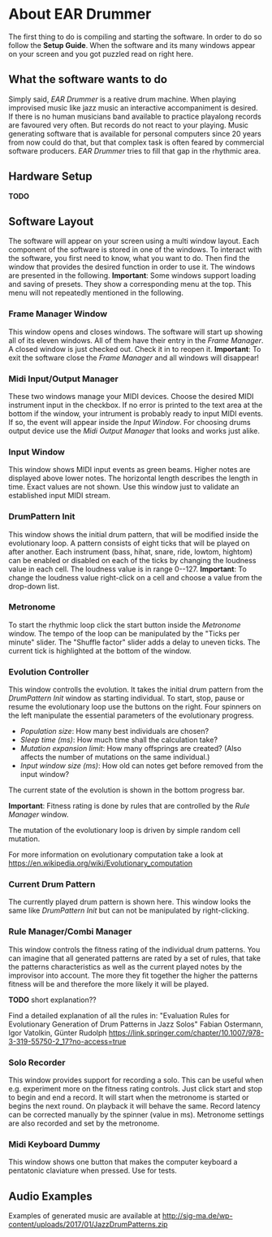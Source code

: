 # About EAR Drummer

The first thing to do is compiling and starting the software.
In order to do so follow the **Setup Guide**.
When the software and its many windows appear on your screen and you got puzzled read on right here.


## What the software wants to do

Simply said, *EAR Drummer* is a reative drum machine. When playing improvised music like jazz music an interactive accompaniment is desired. If there is no human musicians band available to practice playalong records are favoured very often. But records do not react to your playing. Music generating software that is available for personal computers since 20 years from now could do that, but that complex task is often feared by commercial software producers.
*EAR Drummer* tries to fill that gap in the rhythmic area.


## Hardware Setup

**TODO**

## Software Layout

The software will appear on your screen using a multi window layout. Each component of the software is stored in one of the windows. To interact with the software, you first need to know, what you want to do. Then find the window that provides the desired function in order to use it.
The windows are presented in the following.
**Important**: Some windows support loading and saving of presets. They show a corresponding menu at the top. This menu will not repeatedly mentioned in the following.

### Frame Manager Window

This window opens and closes windows. The software will start up showing all of its eleven windows. All of them have their entry in the *Frame Manager*. A closed window is just checked out. Check it in to reopen it.
**Important**: To exit the software close the *Frame Manager* and all windows will disappear!

### Midi Input/Output Manager

These two windows manage your MIDI devices. Choose the desired MIDI instrument input in the checkbox. If no error is printed to the text area at the bottom if the window, your intrument is probably ready to input MIDI events. If so, the event will appear inside the *Input Window*.
For choosing drums output device use the *Midi Output Manager* that looks and works just alike.

### Input Window

This window shows MIDI input events as green beams. Higher notes are displayed above lower notes. The horizontal length describes the length in time. Exact values are not shown. Use this window just to validate an established input MIDI stream.

### DrumPattern Init

This window shows the initial drum pattern, that will be modified inside the evolutionary loop. A pattern consists of eight ticks that will be played on after another. Each instrument (bass, hihat, snare, ride, lowtom, hightom) can be enabled or disabled on each of the ticks by changing the loudness value in each cell. The loudness value is in range 0--127.
**Important**: To change the loudness value right-click on a cell and choose a value from the drop-down list.

### Metronome

To start the rhythmic loop click the start button inside the *Metronome* window. The tempo of the loop can be manipulated by the "Ticks per minute" slider. The "Shuffle factor" slider adds a delay to uneven ticks. The current tick is highlighted at the bottom of the window.

### Evolution Controller

This window controlls the evolution. It takes the initial drum pattern from the *DrumPattern Init* window as starting individual. To start, stop, pause or resume the evolutionary loop use the buttons on the right. Four spinners on the left manipulate the essential parameters of the evolutionary progress.

* *Population size*: How many best individuals are chosen?
* *Sleep time (ms)*: How much time shall the calculation take?
* *Mutation expansion limit*: How many offsprings are created? (Also affects the number of mutations on the same individual.)
* *Input window size (ms)*: How old can notes get before removed from the input window?

The current state of the evolution is shown in the bottom progress bar.

**Important**: Fitness rating is done by rules that are controlled by the *Rule Manager* window.

The mutation of the evolutionary loop is driven by simple random cell mutation.

For more information on evolutionary computation take a look at
https://en.wikipedia.org/wiki/Evolutionary_computation

### Current Drum Pattern

The currently played drum pattern is shown here. This window looks the same like *DrumPattern Init* but can not be manipulated by right-clicking.

### Rule Manager/Combi Manager

This window controls the fitness rating of the individual drum patterns. You can imagine that all generated patterns are rated by a set of rules, that take the patterns characteristics as well as the current played notes by the improvisor into account. The more they fit together the higher the patterns fitness will be and therefore the more likely it will be played.

**TODO** short explanation??

Find a detailed explanation of all the rules in:
"Evaluation Rules for Evolutionary Generation of Drum Patterns in Jazz Solos"
Fabian Ostermann, Igor Vatolkin, Günter Rudolph
https://link.springer.com/chapter/10.1007/978-3-319-55750-2_17?no-access=true

### Solo Recorder

This window provides support for recording a solo. This can be useful when e.g. experiment more on the fitness rating controls.
Just click start and stop to begin and end a record. It will start when the metronome is started or begins the next round.
On playback it will behave the same. Record latency can be corrected manually by the spinner (value in ms).
Metronome settings are also recorded and set by the metronome.

### Midi Keyboard Dummy

This window shows one button that makes the computer keyboard a pentatonic claviature when pressed. Use for tests.


## Audio Examples 
Examples of generated music are available at
http://sig-ma.de/wp-content/uploads/2017/01/JazzDrumPatterns.zip

